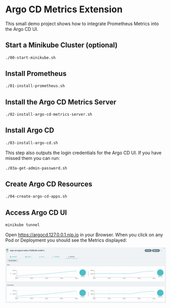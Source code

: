 # Argo CD Metrics Extension

This small demo project shows how to integrate Prometheus Metrics into the Argo CD UI.

## Start a Minikube Cluster (optional)

```bash
./00-start-minikube.sh
```

## Install Prometheus

```bash
./01-install-prometheus.sh
```

## Install the Argo CD Metrics Server

```bash
./02-install-argo-cd-metrics-server.sh
```

## Install Argo CD

```bash
./03-install-argo-cd.sh
```

This step also outputs the login credentials for the Argo CD UI. If you have missed them you can run:

```bash
./03a-get-admin-password.sh
```

## Create Argo CD Resources

```bash
./04-create-argo-cd-apps.sh
```

## Access Argo CD UI

```bash
minikube tunnel
```

Open https://argocd.127.0.0.1.nip.io in your Browser. When you click on any Pod or Deployment you should see the Metrics displayed:

![Displaying Metrics in the Argo CD UI](image.png)
